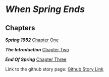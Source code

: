 # **_When Spring Ends_**

## Chapters
**_Spring 1952_** [Chapter One](Chapter01.md)

**_The Introduction_** [Chapter Two](Chapter02.md)

**_End Of Spring_** [Chapter Three](Chapter03.md)

Link to the github story page: [Github Story Link](https://carlpagayonan.github.io/github-story-2019/)